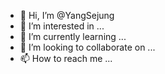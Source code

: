 - 👋 Hi, I’m @YangSejung
- 👀 I’m interested in ...
- 🌱 I’m currently learning ...
- 💞️ I’m looking to collaborate on ...
- 📫 How to reach me ...

<!---
YangSejung/YangSejung is a ✨ special ✨ repository because its `README.md` (this file) appears on your GitHub profile.
You can click the Preview link to take a look at your changes.
--->
